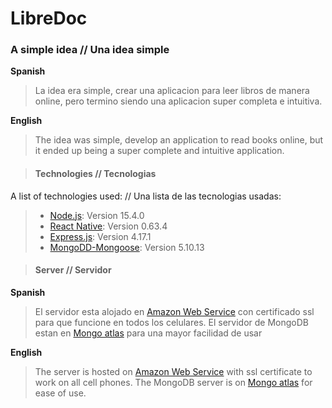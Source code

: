 # LibreDoc
### A simple idea // Una idea simple

**Spanish** 
>La idea era simple, crear una aplicacion para leer libros de manera online, pero termino siendo una aplicacion super completa e intuitiva.

**English**
>The idea was simple, develop an application to read books online, but it ended up being a super complete and intuitive application.

>#### Technologies // Tecnologias 
A list of technologies used: // Una lista de las tecnologias usadas:
>* [Node.js](https://nodejs.org/): Version 15.4.0 
>* [React Native](https://reactnative.dev/): Version 0.63.4
>* [Express.js](https://expressjs.com/): Version 4.17.1
>* [MongoDD-Mongoose](https://mongoosejs.com/): Version 5.10.13

>#### Server // Servidor 
**Spanish** 
>El servidor esta alojado en [Amazon Web Service](https://aws.amazon.com/es/) con certificado ssl para que funcione en todos los celulares.
>El servidor de MongoDB estan en [Mongo atlas](https://www.mongodb.com/cloud/atlas) para una mayor facilidad de usar 

**English**
>The server is hosted on [Amazon Web Service](https://aws.amazon.com/es/) with ssl certificate to work on all cell phones.
>The MongoDB server is on [Mongo atlas](https://www.mongodb.com/cloud/atlas) for ease of use.

